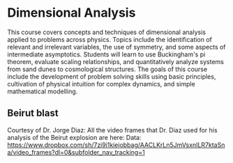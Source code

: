 # Dimensional Analysis

This course covers concepts and techniques of dimensional analysis applied to problems across physics. Topics include the identification of relevant and irrelevant variables, the use of symmetry, and some aspects of intermediate asymptotics. Students will learn to use Buckingham's pi theorem, evaluate scaling relationships, and quantitatively analyze systems from sand dunes to cosmological structures. The goals of this course include the development of problem solving skills using basic principles, cultivation of physical intuition for complex dynamics, and simple mathematical modelling.

## Beirut blast

Courtesy of Dr. Jorge Diaz: All the video frames that Dr. Diaz used for his analysis of the Beirut explosion are here:
Data: https://www.dropbox.com/sh/7zi9i1kiejobbag/AACLKrLn5JmVsxnILR7ktaSna/video_frames?dl=0&subfolder_nav_tracking=1

